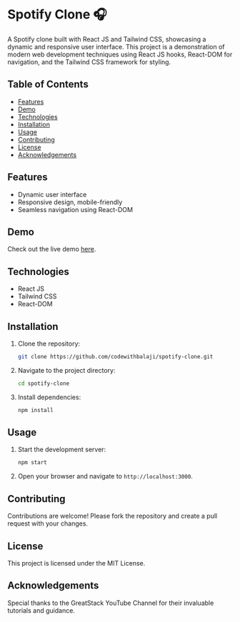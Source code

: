 # Spotify Clone 🎧

A Spotify clone built with React JS and Tailwind CSS, showcasing a dynamic and responsive user interface. This project is a demonstration of modern web development techniques using React JS hooks, React-DOM for navigation, and the Tailwind CSS framework for styling.

## Table of Contents

- [Features](#features)
- [Demo](#demo)
- [Technologies](#technologies)
- [Installation](#installation)
- [Usage](#usage)
- [Contributing](#contributing)
- [License](#license)
- [Acknowledgements](#acknowledgements)

## Features

- Dynamic user interface
- Responsive design, mobile-friendly
- Seamless navigation using React-DOM

## Demo

Check out the live demo [here](https://spotify-clone-iota-roan.vercel.app/).

## Technologies

- React JS
- Tailwind CSS
- React-DOM

## Installation

1. Clone the repository:
    ```sh
    git clone https://github.com/codewithbalaji/spotify-clone.git
    ```
2. Navigate to the project directory:
    ```sh
    cd spotify-clone
    ```
3. Install dependencies:
    ```sh
    npm install
    ```

## Usage

1. Start the development server:
    ```sh
    npm start
    ```
2. Open your browser and navigate to `http://localhost:3000`.

## Contributing

Contributions are welcome! Please fork the repository and create a pull request with your changes.

## License

This project is licensed under the MIT License.

## Acknowledgements

Special thanks to the GreatStack YouTube Channel for their invaluable tutorials and guidance.

